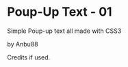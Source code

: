 Poup-Up Text - 01
===========

Simple Poup-up text all made with CSS3 

by Anbu88

Credits if used.
